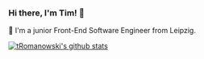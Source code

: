 ### Hi there, I'm Tim! 👋

🔭 I'm a junior Front-End Software Engineer from Leipzig. 

[![tRomanowski's github stats](https://github-readme-stats.vercel.app/api?username=tRomanowski)](https://github.com/anuraghazra/github-readme-stats)

<!--
**tRomanowski/tRomanowski** is a ✨ _special_ ✨ repository because its `README.md` (this file) appears on your GitHub profile.

Here are some ideas to get you started:

- 🔭 I’m currently working on ...
- 🌱 I’m currently learning ...
- 👯 I’m looking to collaborate on ...
- 🤔 I’m looking for help with ...
- 💬 Ask me about ...
- 📫 How to reach me: ...
- 😄 Pronouns: ...
- ⚡ Fun fact: ...
-->
